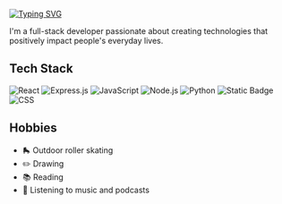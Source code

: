 [![Typing SVG](https://readme-typing-svg.demolab.com?font=Fira+Code&duration=2000&pause=1000&color=F7F7F7&repeat=false&width=435&lines=Hi+there+%F0%9F%91%8B+I'm+Strallia+Chao)](https://git.io/typing-svg)

I'm a full-stack developer passionate about creating technologies that positively impact people's everyday lives.

## Tech Stack

![React](https://img.shields.io/badge/React-20232a?style=for-the-badge&logo=react)
![Express.js](https://img.shields.io/badge/express-20232a?style=for-the-badge&logo=express)
![JavaScript](https://img.shields.io/badge/javascript-20232a?style=for-the-badge&logo=javascript)
![Node.js](https://img.shields.io/badge/Node.js-20232a?style=for-the-badge&logo=node.js)
![Python](https://img.shields.io/badge/python-20232a?style=for-the-badge&logo=python)
![Static Badge](https://img.shields.io/badge/html-20232a?style=for-the-badge&logo=html5)
![CSS](https://img.shields.io/badge/css-20232a?style=for-the-badge&logo=css3)

## Hobbies

- 🛼 Outdoor roller skating
- :pencil2: Drawing
- 📚 Reading
- 🎵 Listening to music and podcasts

<!--
**strallia/strallia** is a ✨ _special_ ✨ repository because its `README.md` (this file) appears on your GitHub profile.

Here are some ideas to get you started:

- 🔭 I’m currently working on ...
- 🌱 I’m currently learning ...
- 👯 I’m looking to collaborate on ...
- 🤔 I’m looking for help with ...
- 💬 Ask me about ...
- 📫 How to reach me: ...
- 😄 Pronouns: ...
- ⚡ Fun fact: ...
-->

